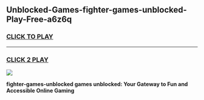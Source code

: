 
## Unblocked-Games-fighter-games-unblocked-Play-Free-a6z6q
<h3>
<a href="https://premium76.site?title=fighter-games-unblocked&ref=19M">CLICK TO PLAY</a></h3>
<hr>

<h3>
<a href="https://premium76.site?title=fighter-games-unblocked&ref=19M">CLICK 2 PLAY</a>
  
</h3>

<a href="https://premium76.site?title=fighter-games-unblocked&ref=19M"><img src="https://clearcache.store/games.png"></a>


**fighter-games-unblocked games unblocked: Your Gateway to Fun and Accessible Online Gaming**
